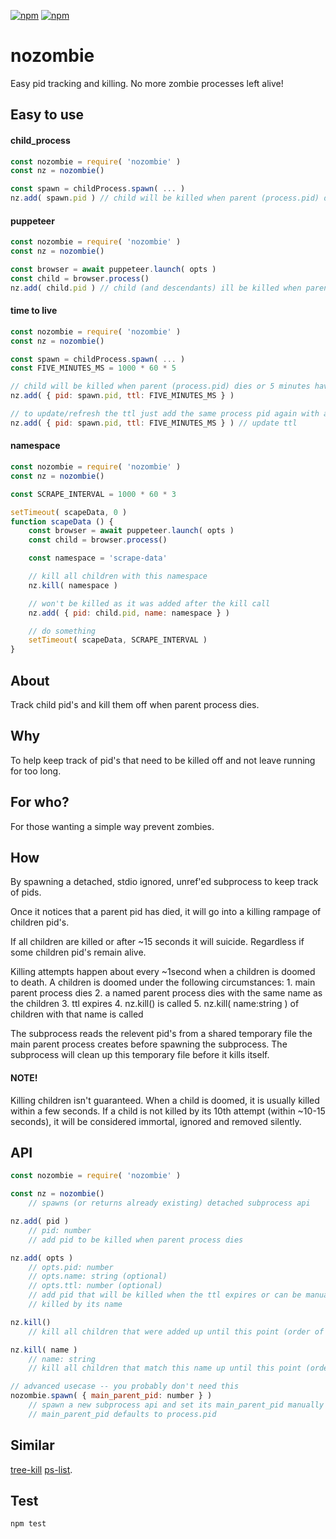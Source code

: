 [![npm](https://img.shields.io/npm/v/nozombie.svg?maxAge=3600&style=flat-square)](https://www.npmjs.com/package/nozombie)
[![npm](https://img.shields.io/npm/l/nozombie.svg?maxAge=3600&style=flat-square)](https://github.com/talmobi/nozombie/blob/master/LICENSE)

#  nozombie
Easy pid tracking and killing. No more zombie processes left alive!

## Easy to use

#### child_process
```javascript
const nozombie = require( 'nozombie' )
const nz = nozombie()

const spawn = childProcess.spawn( ... )
nz.add( spawn.pid ) // child will be killed when parent (process.pid) dies
```

#### puppeteer
```javascript
const nozombie = require( 'nozombie' )
const nz = nozombie()

const browser = await puppeteer.launch( opts )
const child = browser.process()
nz.add( child.pid ) // child (and descendants) ill be killed when parent (process.pid) dies
```

#### time to live
```javascript
const nozombie = require( 'nozombie' )
const nz = nozombie()

const spawn = childProcess.spawn( ... )
const FIVE_MINUTES_MS = 1000 * 60 * 5

// child will be killed when parent (process.pid) dies or 5 minutes have passed
nz.add( { pid: spawn.pid, ttl: FIVE_MINUTES_MS } )

// to update/refresh the ttl just add the same process pid again with a new ttl
nz.add( { pid: spawn.pid, ttl: FIVE_MINUTES_MS } ) // update ttl
```

#### namespace
```javascript
const nozombie = require( 'nozombie' )
const nz = nozombie()

const SCRAPE_INTERVAL = 1000 * 60 * 3

setTimeout( scapeData, 0 )
function scapeData () {
	const browser = await puppeteer.launch( opts )
	const child = browser.process()

	const namespace = 'scrape-data'

	// kill all children with this namespace
	nz.kill( namespace )

	// won't be killed as it was added after the kill call
	nz.add( { pid: child.pid, name: namespace } )

	// do something
	setTimeout( scapeData, SCRAPE_INTERVAL )
}
```

## About

Track child pid's and kill them off when parent process dies.

## Why

To help keep track of pid's that need to be killed off and not leave running for too long.

## For who?

For those wanting a simple way prevent zombies.

## How

By spawning a detached, stdio ignored, unref'ed subprocess to keep track of
pids.

Once it notices that a parent pid has died, it will go into a killing
rampage of children pid's.

If all children are killed or after ~15 seconds it will suicide. Regardless if some children pid's remain alive.

Killing attempts happen about every ~1second when a children is doomed to death. A children is doomed under the following circumstances:
	1. main parent process dies
	2. a named parent process dies with the same name as the children
	3. ttl expires
	4. nz.kill() is called
	5. nz.kill( name:string ) of children with that name is called

The subprocess reads the relevent pid's from a shared temporary file the main parent process creates before spawning the subprocess.
The subprocess will clean up this temporary file before it kills itself.

#### NOTE!
Killing children isn't guaranteed. When a child is doomed, it is usually killed within a few seconds.
If a child is not killed by its 10th attempt (within ~10-15 seconds), it will be considered immortal, ignored and removed silently.

## API
```javascript
const nozombie = require( 'nozombie' )

const nz = nozombie()
	// spawns (or returns already existing) detached subprocess api

nz.add( pid )
	// pid: number
	// add pid to be killed when parent process dies

nz.add( opts )
	// opts.pid: number
	// opts.name: string (optional)
	// opts.ttl: number (optional)
	// add pid that will be killed when the ttl expires or can be manually
	// killed by its name

nz.kill()
	// kill all children that were added up until this point (order of add/kill matters)

nz.kill( name )
	// name: string
	// kill all children that match this name up until this point (order of add/kill matters)

// advanced usecase -- you probably don't need this
nozombie.spawn( { main_parent_pid: number } )
	// spawn a new subprocess api and set its main_parent_pid manually
	// main_parent_pid defaults to process.pid
```


## Similar
[tree-kill](https://www.npmjs.com/package/tree-kill)
[ps-list](https://www.npmjs.com/package/ps-list).

## Test
```
npm test
```
